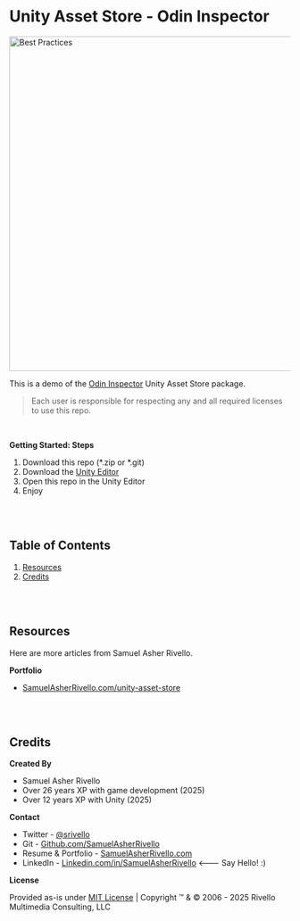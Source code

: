 # Unity Asset Store - Odin Inspector

<img width="600" src="https://www.odininspector.com/files/pages/home/OdinInspector.png" alt="Best Practices">

<BR>

This is a demo of the [Odin Inspector](https://assetstore.unity.com/packages/tools/utilities/odin-inspector-and-serializer-89041) Unity Asset Store package. 

>Each user is responsible for respecting any and all required licenses to use this repo.

<BR>

**Getting Started: Steps**

1. Download this repo (*.zip or *.git)
1. Download the [Unity Editor](https://store.unity.com/#plans-individual)
1. Open this repo in the Unity Editor
1. Enjoy

<BR>
<BR>

## Table of Contents

1. [Resources](#resources)
1. [Credits](#credits)

<BR>
<BR>

## Resources

Here are more articles from Samuel Asher Rivello.

**Portfolio**

- [SamuelAsherRivello.com/unity-asset-store](https://www.SamuelAsherRivello.com/unity-asset-store)

<BR>
<BR>

## Credits

**Created By**

- Samuel Asher Rivello
- Over 26 years XP with game development (2025)
- Over 12 years XP with Unity (2025)

**Contact**

- Twitter - <a href="https://twitter.com/srivello/">@srivello</a>
- Git - <a href="https://github.com/SamuelAsherRivello/">Github.com/SamuelAsherRivello</a>
- Resume & Portfolio - <a href="http://www.SamuelAsherRivello.com">SamuelAsherRivello.com</a>
- LinkedIn - <a href="https://Linkedin.com/in/SamuelAsherRivello">Linkedin.com/in/SamuelAsherRivello</a> <--- Say Hello! :)

**License**

Provided as-is under <a href="./LICENSE">MIT License</a> | Copyright ™ & © 2006 - 2025 Rivello Multimedia Consulting, LLC
